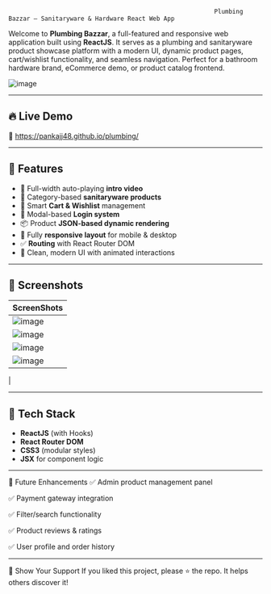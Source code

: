                                                              Plumbing Bazzar – Sanitaryware & Hardware React Web App

Welcome to **Plumbing Bazzar**, a full-featured and responsive web application built using **ReactJS**. It serves as a plumbing and sanitaryware product showcase platform with a modern UI, dynamic product pages, cart/wishlist functionality, and seamless navigation. Perfect for a bathroom hardware brand, eCommerce demo, or product catalog frontend.

![image](https://github.com/user-attachments/assets/62ee6e10-e066-46bd-bbcc-c2a014d0eb29)


---

## 🔥 Live Demo

🚀 https://pankajj48.github.io/plumbing/

---

## 📌 Features

- 🎥 Full-width auto-playing **intro video**
- 🛁 Category-based **sanitaryware products**
- 🛒 Smart **Cart & Wishlist** management
- 🔐 Modal-based **Login system**
- 📦 Product **JSON-based dynamic rendering**
- 📱 Fully **responsive layout** for mobile & desktop
- ✅ **Routing** with React Router DOM
- 🎨 Clean, modern UI with animated interactions

---

## 📸 Screenshots

| ScreenShots | 
|-----------|
|![image](https://github.com/user-attachments/assets/fed18723-f850-4f8e-b538-731a95e855dd)
| ![image](https://github.com/user-attachments/assets/7a8decd0-cf73-43ed-97e5-cd02b2c79aa0)
| ![image](https://github.com/user-attachments/assets/68062f70-4bb4-4231-a613-4e064515c130)
 |![image](https://github.com/user-attachments/assets/c6a9465d-0ff7-4258-9d36-ba19891b489a)
|

---


## 🔧 Tech Stack

- **ReactJS** (with Hooks)
- **React Router DOM**
- **CSS3** (modular styles)
- **JSX** for component logic


---
🚚 Future Enhancements
✅ Admin product management panel

✅ Payment gateway integration

✅ Filter/search functionality

✅ Product reviews & ratings

✅ User profile and order history

---

🌟 Show Your Support
If you liked this project, please ⭐ the repo. It helps others discover it!




